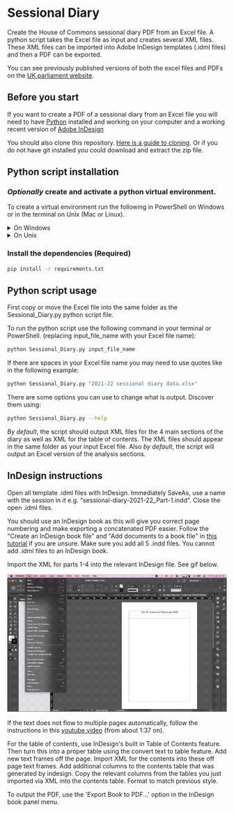 # Sessional Diary
Create the House of Commons sessional diary PDF from an Excel file. A python script takes the Excel file as input and creates several XML files. These XML files can be imported into Adobe InDesign templates (.idml files) and then a PDF can be exported.

You can see previously published versions of both the excel files and PDFs on the [UK parliament website](https://www.parliament.uk/business/publications/commons/sessional-diary/).

## Before you start
If you want to create a PDF of a sessional diary from an Excel file you will need to have [Python](https://www.python.org/downloads/) installed and working on your computer and a working recent version of [Adobe InDesign](https://www.adobe.com/products/indesign.html)

You should also clone this repository. [Here is a guide to cloning](https://www.youtube.com/watch?v=CKcqniGu3tA). Or if you do not have git installed you could download and extract the zip file.

## Python script installation
### *Optionally* create and activate a python virtual environment.
To create a virtual environment run the following in PowerShell on Windows or in the terminal on Unix (Mac or Linux).

<details>
<summary>On Windows</summary>

Create:
```bash
python -m venv sdenv
```

To activate on Windows, run:
```powershell
sdenv\Scripts\activate.bat
```
</details>

<details>
<summary>On Unix</summary>

Create:
```bash
python3 -m venv sdenv
```

To activate on Unix, run:
```bash
source sdenv/bin/activate
```
</details>

### Install the dependencies (Required)
```bash
pip install -r requirements.txt
```

## Python script usage
First copy or move the Excel file into the same folder as the Sessional_Diary.py python script file.

To run the python script use the following command in your terminal or PowerShell. (replacing input_file_name with your Excel file name):
```bash
python Sessional_Diary.py input_file_name
```

If there are spaces in your Excel file name you may need to use quotes like in the following example:

```bash
python Sessional_Diary.py "2021-22 sessional diary data.xlsx"
```

There are some options you can use to change what is output. Discover them using:
```bash
python Sessional_Diary.py --help
```

*By default*, the script should output XML files for the 4 main sections of the diary as well as XML for the table of contents. The XML files should appear in the same folder as your input Excel file. Also *by default*, the script will output an Excel version of the analysis sections.

## InDesign instructions
Open all template .idml files with InDesign. Immediately SaveAs, use a name with the session in it e.g. "sessional-diary-2021-22_Part-1.indd". Close the open .idml files.

You should use an InDesign book as this will give you correct page numbering and make exporting a concatenated PDF easier. Follow the "Create an InDesign book file" and "Add documents to a book file" in [this tutorial](https://redokun.com/blog/indesign-book#toc-3) if you are unsure. Make sure you add all 5 .indd files. You cannot add .idml files to an InDesign book.

Import the XML for parts 1-4 into the relevant InDesign file. See gif below.


![](https://github.com/hoc-ppu/SessionalDiary/blob/main/Import_xml.gif)


If the text does not flow to multiple pages automatically, follow the instructions in this [youtube video](https://youtu.be/jUP1kMsIYV0?t=97) (from about 1:37 on).

For the table of contents, use InDesign's built in Table of Contents feature. Then turn this into a proper table using the convert text to table feature. Add new text frames off the page. Import XML for the contents into these off page text frames. Add additional columns to the contents table that was generated by indesign. Copy the relevant columns from the tables you just imported via XML into the contents table. Format to match previous style.

To output the PDF, use the 'Export Book to PDF...' option in the InDesign book panel menu.

